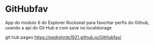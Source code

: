 # GitHubfav


App do modulo 6 do Explorer Rockseat para favoritar perfis do Github, usando a api do Git Hub e com save no localstorage 


git hub pages https://pedrohrds1921.github.io/GitHubfav/
